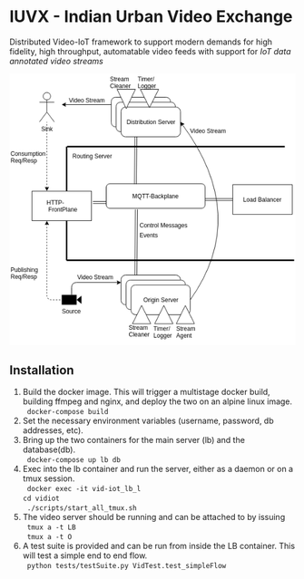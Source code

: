 # IUVX - Indian Urban Video Exchange
Distributed Video-IoT framework to support modern demands for high fidelity, high throughput, automatable video feeds with support for *IoT data annotated video streams*

<p align="center">
<img src="https://github.com/iudx/iuvx/blob/single-node/docs/vidiot_arch.png">

## Installation
1. Build the docker image. This will trigger a multistage docker build, building ffmpeg and nginx, and deploy the two on an alpine linux image. \
` docker-compose build`
2. Set the necessary environment variables (username, password, db addresses, etc).
3. Bring up the two containers for the main server (lb) and the database(db). \
` docker-compose up lb db`
4. Exec into the lb container and run the server, either as a daemon or on a tmux session. \
` docker exec -it vid-iot_lb_l` \
` cd vidiot ` \
` ./scripts/start_all_tmux.sh`
5. The video server should be running and can be attached to by issuing \
` tmux a -t LB` \
` tmux a -t O`
6. A test suite is provided and can be run from inside the LB container. This will test a simple end to end flow. \
` python tests/testSuite.py VidTest.test_simpleFlow`
